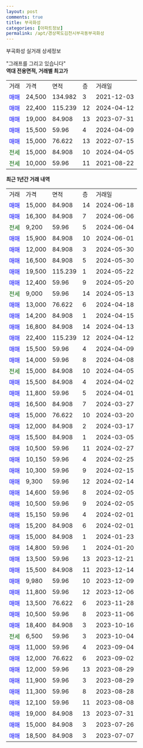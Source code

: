 ```yaml
---
layout: post
comments: true
title: 부곡화성
categories: [아파트정보]
permalink: /apt/경상북도김천시부곡동부곡화성
---
```


부곡화성 실거래 상세정보

<script type="text/javascript">
  google.charts.load('current', {'packages':['line', 'corechart']});
  google.charts.setOnLoadCallback(drawChart);

  function drawChart() {
    var data = new google.visualization.DataTable();
    data.addColumn('date', '거래일');
    data.addColumn('number', "매매");
    data.addColumn('number', "전세");
    data.addColumn('number', "전매");

    data.addRows([[new Date(Date.parse("2024-06-18")), 15000, null, null], [new Date(Date.parse("2024-06-06")), 16300, null, null], [new Date(Date.parse("2024-06-04")), null, 9200, null], [new Date(Date.parse("2024-06-01")), 15900, null, null], [new Date(Date.parse("2024-05-30")), 12000, null, null], [new Date(Date.parse("2024-05-30")), 16500, null, null], [new Date(Date.parse("2024-05-22")), 19500, null, null], [new Date(Date.parse("2024-05-20")), 12400, null, null], [new Date(Date.parse("2024-05-13")), null, 9000, null], [new Date(Date.parse("2024-04-18")), 13000, null, null], [new Date(Date.parse("2024-04-15")), 14200, null, null], [new Date(Date.parse("2024-04-13")), 16800, null, null], [new Date(Date.parse("2024-04-12")), 22400, null, null], [new Date(Date.parse("2024-04-09")), 15500, null, null], [new Date(Date.parse("2024-04-08")), 14000, null, null], [new Date(Date.parse("2024-04-05")), null, 15000, null], [new Date(Date.parse("2024-04-02")), 15500, null, null], [new Date(Date.parse("2024-04-01")), 11800, null, null], [new Date(Date.parse("2024-03-27")), 16500, null, null], [new Date(Date.parse("2024-03-20")), 15000, null, null], [new Date(Date.parse("2024-03-17")), 12000, null, null], [new Date(Date.parse("2024-03-05")), 15500, null, null], [new Date(Date.parse("2024-02-27")), 10500, null, null], [new Date(Date.parse("2024-02-25")), 10150, null, null], [new Date(Date.parse("2024-02-15")), 10300, null, null], [new Date(Date.parse("2024-02-14")), 9300, null, null], [new Date(Date.parse("2024-02-05")), 14600, null, null], [new Date(Date.parse("2024-02-05")), 10500, null, null], [new Date(Date.parse("2024-02-01")), 15150, null, null], [new Date(Date.parse("2024-02-01")), 15200, null, null], [new Date(Date.parse("2024-01-23")), 15000, null, null], [new Date(Date.parse("2024-01-20")), 14800, null, null], [new Date(Date.parse("2023-12-21")), 13500, null, null], [new Date(Date.parse("2023-12-14")), 15500, null, null], [new Date(Date.parse("2023-12-09")), 9980, null, null], [new Date(Date.parse("2023-12-06")), 11800, null, null], [new Date(Date.parse("2023-11-28")), 13500, null, null], [new Date(Date.parse("2023-11-06")), 10500, null, null], [new Date(Date.parse("2023-10-16")), 18400, null, null], [new Date(Date.parse("2023-10-04")), null, 6500, null], [new Date(Date.parse("2023-09-04")), 11000, null, null], [new Date(Date.parse("2023-09-02")), 12000, null, null], [new Date(Date.parse("2023-08-29")), 12000, null, null], [new Date(Date.parse("2023-08-29")), 11900, null, null], [new Date(Date.parse("2023-08-28")), 11300, null, null], [new Date(Date.parse("2023-08-08")), 12100, null, null], [new Date(Date.parse("2023-07-31")), 19000, null, null], [new Date(Date.parse("2023-07-26")), 15000, null, null], [new Date(Date.parse("2023-07-07")), 18500, null, null]]);

    var options = {
      hAxis: {
        format: 'yyyy/MM/dd'
      },    
      lineWidth: 0,
      pointsVisible: true,    
      title: '최근 1년간 유형별 실거래가 분포',
      legend: { position: 'bottom' }
    };

    var formatter = new google.visualization.NumberFormat({pattern:'###,###'} );
    formatter.format(data, 1);
    formatter.format(data, 2);
    
    setTimeout(function() {
        var chart = new google.visualization.LineChart(document.getElementById('columnchart_material'));
        chart.draw(data, (options));
        document.getElementById('loading').style.display = 'none';
    }, 200);
  }
</script>


<div id="loading" style="z-index:20; display: block; margin-left: 0px">"그래프를 그리고 있습니다"</div>
<div id="columnchart_material" style="width: 95%; margin-left: 0px; display: block"></div>
<!-- contents start -->
<b>역대 전용면적, 거래별 최고가</b>
<table class="sortable">
    <tr>
      <td>거래</td>
      <td>가격</td>
      <td>면적</td>
      <td>층</td>
      <td>거래일</td>
    </tr>
        <tr>
          <td><a style="color: blue">매매</a></td>
          <td>24,500</td>
          <td>134.982</td>
          <td>3</td>
          <td>2021-12-03</td>
        </tr>            <tr>
          <td><a style="color: blue">매매</a></td>
          <td>22,400</td>
          <td>115.239</td>
          <td>12</td>
          <td>2024-04-12</td>
        </tr>            <tr>
          <td><a style="color: blue">매매</a></td>
          <td>19,000</td>
          <td>84.908</td>
          <td>13</td>
          <td>2023-07-31</td>
        </tr>            <tr>
          <td><a style="color: blue">매매</a></td>
          <td>15,500</td>
          <td>59.96</td>
          <td>4</td>
          <td>2024-04-09</td>
        </tr>            <tr>
          <td><a style="color: blue">매매</a></td>
          <td>15,000</td>
          <td>76.622</td>
          <td>13</td>
          <td>2022-07-15</td>
        </tr>        
        <tr>
              <td><a style="color: darkgreen">전세</a></td>
              <td>15,000</td>
              <td>84.908</td>
              <td>10</td>
              <td>2024-04-05</td>
            </tr>            <tr>
              <td><a style="color: darkgreen">전세</a></td>
              <td>10,000</td>
              <td>59.96</td>
              <td>11</td>
              <td>2021-08-22</td>
            </tr>        
    
</table>

<b>최근 1년간 거래 내역</b>

<table class="sortable">
    <tr>
      <td>거래</td>
      <td>가격</td>
      <td>면적</td>
      <td>층</td>
      <td>거래일</td>
    </tr>
    <tr>
      <td><a style="color: blue">매매</a></td>
      <td>15,000</td>
      <td>84.908</td>
      <td>14</td>
      <td>2024-06-18</td>
    </tr>          <tr>
      <td><a style="color: blue">매매</a></td>
      <td>16,300</td>
      <td>84.908</td>
      <td>7</td>
      <td>2024-06-06</td>
    </tr>          <tr>
      <td><a style="color: darkgreen">전세</a></td>
      <td>9,200</td>
      <td>59.96</td>
      <td>5</td>
      <td>2024-06-04</td>
    </tr>          <tr>
      <td><a style="color: blue">매매</a></td>
      <td>15,900</td>
      <td>84.908</td>
      <td>10</td>
      <td>2024-06-01</td>
    </tr>          <tr>
      <td><a style="color: blue">매매</a></td>
      <td>12,000</td>
      <td>84.908</td>
      <td>3</td>
      <td>2024-05-30</td>
    </tr>          <tr>
      <td><a style="color: blue">매매</a></td>
      <td>16,500</td>
      <td>84.908</td>
      <td>5</td>
      <td>2024-05-30</td>
    </tr>          <tr>
      <td><a style="color: blue">매매</a></td>
      <td>19,500</td>
      <td>115.239</td>
      <td>1</td>
      <td>2024-05-22</td>
    </tr>          <tr>
      <td><a style="color: blue">매매</a></td>
      <td>12,400</td>
      <td>59.96</td>
      <td>9</td>
      <td>2024-05-20</td>
    </tr>          <tr>
      <td><a style="color: darkgreen">전세</a></td>
      <td>9,000</td>
      <td>59.96</td>
      <td>14</td>
      <td>2024-05-13</td>
    </tr>          <tr>
      <td><a style="color: blue">매매</a></td>
      <td>13,000</td>
      <td>76.622</td>
      <td>6</td>
      <td>2024-04-18</td>
    </tr>          <tr>
      <td><a style="color: blue">매매</a></td>
      <td>14,200</td>
      <td>84.908</td>
      <td>1</td>
      <td>2024-04-15</td>
    </tr>          <tr>
      <td><a style="color: blue">매매</a></td>
      <td>16,800</td>
      <td>84.908</td>
      <td>14</td>
      <td>2024-04-13</td>
    </tr>          <tr>
      <td><a style="color: blue">매매</a></td>
      <td>22,400</td>
      <td>115.239</td>
      <td>12</td>
      <td>2024-04-12</td>
    </tr>          <tr>
      <td><a style="color: blue">매매</a></td>
      <td>15,500</td>
      <td>59.96</td>
      <td>4</td>
      <td>2024-04-09</td>
    </tr>          <tr>
      <td><a style="color: blue">매매</a></td>
      <td>14,000</td>
      <td>59.96</td>
      <td>8</td>
      <td>2024-04-08</td>
    </tr>          <tr>
      <td><a style="color: darkgreen">전세</a></td>
      <td>15,000</td>
      <td>84.908</td>
      <td>10</td>
      <td>2024-04-05</td>
    </tr>          <tr>
      <td><a style="color: blue">매매</a></td>
      <td>15,500</td>
      <td>84.908</td>
      <td>4</td>
      <td>2024-04-02</td>
    </tr>          <tr>
      <td><a style="color: blue">매매</a></td>
      <td>11,800</td>
      <td>59.96</td>
      <td>5</td>
      <td>2024-04-01</td>
    </tr>          <tr>
      <td><a style="color: blue">매매</a></td>
      <td>16,500</td>
      <td>84.908</td>
      <td>7</td>
      <td>2024-03-27</td>
    </tr>          <tr>
      <td><a style="color: blue">매매</a></td>
      <td>15,000</td>
      <td>76.622</td>
      <td>10</td>
      <td>2024-03-20</td>
    </tr>          <tr>
      <td><a style="color: blue">매매</a></td>
      <td>12,000</td>
      <td>84.908</td>
      <td>2</td>
      <td>2024-03-17</td>
    </tr>          <tr>
      <td><a style="color: blue">매매</a></td>
      <td>15,500</td>
      <td>84.908</td>
      <td>1</td>
      <td>2024-03-05</td>
    </tr>          <tr>
      <td><a style="color: blue">매매</a></td>
      <td>10,500</td>
      <td>59.96</td>
      <td>11</td>
      <td>2024-02-27</td>
    </tr>          <tr>
      <td><a style="color: blue">매매</a></td>
      <td>10,150</td>
      <td>59.96</td>
      <td>4</td>
      <td>2024-02-25</td>
    </tr>          <tr>
      <td><a style="color: blue">매매</a></td>
      <td>10,300</td>
      <td>59.96</td>
      <td>9</td>
      <td>2024-02-15</td>
    </tr>          <tr>
      <td><a style="color: blue">매매</a></td>
      <td>9,300</td>
      <td>59.96</td>
      <td>12</td>
      <td>2024-02-14</td>
    </tr>          <tr>
      <td><a style="color: blue">매매</a></td>
      <td>14,600</td>
      <td>59.96</td>
      <td>8</td>
      <td>2024-02-05</td>
    </tr>          <tr>
      <td><a style="color: blue">매매</a></td>
      <td>10,500</td>
      <td>59.96</td>
      <td>9</td>
      <td>2024-02-05</td>
    </tr>          <tr>
      <td><a style="color: blue">매매</a></td>
      <td>15,150</td>
      <td>59.96</td>
      <td>4</td>
      <td>2024-02-01</td>
    </tr>          <tr>
      <td><a style="color: blue">매매</a></td>
      <td>15,200</td>
      <td>84.908</td>
      <td>6</td>
      <td>2024-02-01</td>
    </tr>          <tr>
      <td><a style="color: blue">매매</a></td>
      <td>15,000</td>
      <td>84.908</td>
      <td>1</td>
      <td>2024-01-23</td>
    </tr>          <tr>
      <td><a style="color: blue">매매</a></td>
      <td>14,800</td>
      <td>59.96</td>
      <td>1</td>
      <td>2024-01-20</td>
    </tr>          <tr>
      <td><a style="color: blue">매매</a></td>
      <td>13,500</td>
      <td>59.96</td>
      <td>13</td>
      <td>2023-12-21</td>
    </tr>          <tr>
      <td><a style="color: blue">매매</a></td>
      <td>15,500</td>
      <td>84.908</td>
      <td>11</td>
      <td>2023-12-14</td>
    </tr>          <tr>
      <td><a style="color: blue">매매</a></td>
      <td>9,980</td>
      <td>59.96</td>
      <td>10</td>
      <td>2023-12-09</td>
    </tr>          <tr>
      <td><a style="color: blue">매매</a></td>
      <td>11,800</td>
      <td>59.96</td>
      <td>12</td>
      <td>2023-12-06</td>
    </tr>          <tr>
      <td><a style="color: blue">매매</a></td>
      <td>13,500</td>
      <td>76.622</td>
      <td>6</td>
      <td>2023-11-28</td>
    </tr>          <tr>
      <td><a style="color: blue">매매</a></td>
      <td>10,500</td>
      <td>59.96</td>
      <td>8</td>
      <td>2023-11-06</td>
    </tr>          <tr>
      <td><a style="color: blue">매매</a></td>
      <td>18,400</td>
      <td>84.908</td>
      <td>3</td>
      <td>2023-10-16</td>
    </tr>          <tr>
      <td><a style="color: darkgreen">전세</a></td>
      <td>6,500</td>
      <td>59.96</td>
      <td>3</td>
      <td>2023-10-04</td>
    </tr>          <tr>
      <td><a style="color: blue">매매</a></td>
      <td>11,000</td>
      <td>59.96</td>
      <td>4</td>
      <td>2023-09-04</td>
    </tr>          <tr>
      <td><a style="color: blue">매매</a></td>
      <td>12,000</td>
      <td>76.622</td>
      <td>6</td>
      <td>2023-09-02</td>
    </tr>          <tr>
      <td><a style="color: blue">매매</a></td>
      <td>12,000</td>
      <td>59.96</td>
      <td>13</td>
      <td>2023-08-29</td>
    </tr>          <tr>
      <td><a style="color: blue">매매</a></td>
      <td>11,900</td>
      <td>59.96</td>
      <td>3</td>
      <td>2023-08-29</td>
    </tr>          <tr>
      <td><a style="color: blue">매매</a></td>
      <td>11,300</td>
      <td>59.96</td>
      <td>8</td>
      <td>2023-08-28</td>
    </tr>          <tr>
      <td><a style="color: blue">매매</a></td>
      <td>12,100</td>
      <td>59.96</td>
      <td>11</td>
      <td>2023-08-08</td>
    </tr>          <tr>
      <td><a style="color: blue">매매</a></td>
      <td>19,000</td>
      <td>84.908</td>
      <td>13</td>
      <td>2023-07-31</td>
    </tr>          <tr>
      <td><a style="color: blue">매매</a></td>
      <td>15,000</td>
      <td>84.908</td>
      <td>3</td>
      <td>2023-07-26</td>
    </tr>          <tr>
      <td><a style="color: blue">매매</a></td>
      <td>18,500</td>
      <td>84.908</td>
      <td>3</td>
      <td>2023-07-07</td>
    </tr>      </table>
<!-- contents end -->    

